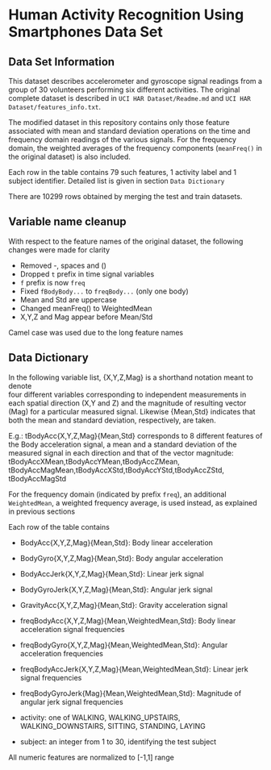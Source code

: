 # Human Activity Recognition Using Smartphones Data Set 

## Data Set Information

This dataset describes accelerometer and gyroscope signal readings from a group of 30 volunteers performing six different activities. The original complete dataset is described in `UCI HAR Dataset/Readme.md` and `UCI HAR Dataset/features_info.txt`.

The modified dataset in this repository contains only those feature associated with mean and standard deviation operations on the time and frequency domain readings of the various signals. For the frequency domain, the weighted averages of the frequency components (`meanFreq()` in the original dataset) is also included. 

Each row in the table contains 79 such features, 1 activity label and 1 subject identifier. Detailed list is given in section `Data Dictionary`

There are 10299 rows obtained by merging the test and train datasets.

## Variable name cleanup

With respect to the feature names of the original dataset, the following changes were made for clarity

* Removed -, spaces and ()
* Dropped `t` prefix in time signal variables
* `f` prefix is now `freq`
* Fixed `fBodyBody...` to `freqBody...` (only one body)
* Mean and Std are uppercase
* Changed meanFreq() to WeightedMean
* X,Y,Z and Mag appear before Mean/Std

Camel case was used due to the long feature names

## Data Dictionary

In the following variable list, {X,Y,Z,Mag} is a shorthand notation meant to denote  
four different variables corresponding to independent measurements in each spatial direction (X,Y and Z) and the magnitude of resulting vector (Mag) for a particular measured signal. Likewise {Mean,Std} indicates that both the mean and standard deviation, respectively, are taken. 

E.g.: tBodyAcc{X,Y,Z,Mag}{Mean,Std} corresponds to 8 different features of the Body acceleration signal, a mean and a standard deviation of the measured signal in each direction and that of the vector magnitude: tBodyAccXMean,tBodyAccYMean,tBodyAccZMean, tBodyAccMagMean,tBodyAccXStd,tBodyAccYStd,tBodyAccZStd, tBodyAccMagStd

For the frequency domain (indicated by prefix `freq`), an additional  `WeightedMean`, a weighted frequency average, is used instead, as explained in previous sections

Each row of the table contains

* BodyAcc{X,Y,Z,Mag}{Mean,Std}: Body linear acceleration

* BodyGyro{X,Y,Z,Mag}{Mean,Std}: Body angular acceleration 

* BodyAccJerk{X,Y,Z,Mag}{Mean,Std}: Linear jerk signal

* BodyGyroJerk{X,Y,Z,Mag}{Mean,Std}: Angular jerk signal

* GravityAcc{X,Y,Z,Mag}{Mean,Std}: Gravity acceleration signal

* freqBodyAcc{X,Y,Z,Mag}{Mean,WeightedMean,Std}: Body linear acceleration signal frequencies

* freqBodyGyro{X,Y,Z,Mag}{Mean,WeightedMean,Std}: Angular acceleration frequencies

* freqBodyAccJerk{X,Y,Z,Mag}{Mean,WeightedMean,Std}: Linear jerk signal frequencies

* freqBodyGyroJerk{Mag}{Mean,WeightedMean,Std}: Magnitude of angular jerk signal frequencies

* activity: one of WALKING, WALKING_UPSTAIRS, WALKING_DOWNSTAIRS, SITTING, STANDING, LAYING

* subject: an integer from 1 to 30, identifying the test subject

All numeric features are normalized to [-1,1] range
